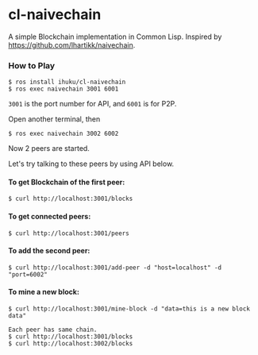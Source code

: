 # cl-naivechain
A simple Blockchain implementation in Common Lisp.
Inspired by https://github.com/lhartikk/naivechain.

### How to Play
```
$ ros install ihuku/cl-naivechain
$ ros exec naivechain 3001 6001
```
`3001` is the port number for API, and `6001` is for P2P.

Open another terminal, then

```
$ ros exec naivechain 3002 6002
```

Now 2 peers are started.

Let's try talking to these peers by using API below.

#### To get Blockchain of the first peer:
```
$ curl http://localhost:3001/blocks
```

#### To get connected peers:
```
$ curl http://localhost:3001/peers
```

#### To add the second peer:
```
$ curl http://localhost:3001/add-peer -d "host=localhost" -d "port=6002"
```

#### To mine a new block:
```
$ curl http://localhost:3001/mine-block -d "data=this is a new block data"

Each peer has same chain.
$ curl http://localhost:3001/blocks
$ curl http://localhost:3002/blocks
```
